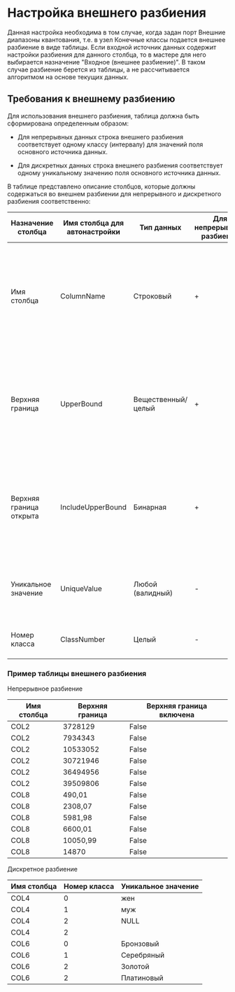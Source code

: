 # Настройка внешнего разбиения

Данная настройка необходима в том случае, когда задан порт Внешние диапазоны квантования, т.е. в узел Конечные классы подается внешнее разбиение в виде таблицы. Если входной источник данных содержит настройки разбиения для данного столбца, то в мастере для него выбирается назначение "Входное (внешнее разбиение)". В таком случае разбиение берется из таблицы, а не рассчитывается алгоритмом на основе текущих данных.

## Требования к внешнему разбиению

Для использования внешнего разбиения, таблица должна быть сформирована определенным образом:

* Для непрерывных данных строка внешнего разбиения соответствует одному классу (интервалу) для значений поля основного источника данных.

* Для дискретных данных строка внешнего разбиения соответствует одному уникальному значению поля основного источника данных.

В таблице представлено описание столбцов, которые должны содержаться во внешнем разбиении для непрерывного и дискретного разбиения соответственно:

| Назначение столбца | Имя столбца для автонастройки | Тип данных | Для непрерывного разбиения | Для дискретного разбиения | Описание |
| -------- | -------- | -------- | -------- | -------- | -------- |
| Имя столбца | ColumnName | Строковый | + | + | Имя поля основного источника данных, к которому относится внешнее разбиение. Т.е. по значению текущего столбца отбираются строки, которые определяют внешнее разбиение для поля основного источника данных. |
| Верхняя граница | UpperBound | Вещественный/целый | + | - | Строго возрастающая последовательность границ разбиения. При этом число классов рассчитывается на 1 больше, т.к. учитывается класс, включающий значения выше последней границы. |
| Верхняя граница открыта | IncludeUpperBound | Бинарная | + | - | Строго постоянное в рамках разбиения одного поля значение, определяющее тип верхней границы диапазона класса - открытая (не включается) или закрытая (включается) |
| Уникальное значение | UniqueValue | Любой (валидный) | - | + | Уникальные значения поля основного источника данных, которым соответствует внешнее разбиение |
| Номер класса | ClassNumber | Целый | - | + | Номер класса, соответствующий уникальному значению |

### Пример таблицы внешнего разбиения

Непрерывное разбиение

| Имя столбца | Верхняя граница | Верхняя граница включена |
| -------- | -------- | -------- |
| COL2 | 3728129 | False |
| COL2 | 7934343 | False |
| COL2 | 10533052 | False |
| COL2 | 30721946 | False |
| COL2 | 36494956 | False |
| COL2 | 39509806 | False |
| COL8 | 490,01 | False |
| COL8 | 2308,07 | False |
| COL8 | 5981,98 | False |
| COL8 | 6600,01 | False |
| COL8 | 10050,99 | False |
| COL8 | 14870 | False |

Дискретное разбиение

|Имя столбца|Номер класса|Уникальное значение|
|-|-|-|
|COL4|0|жен|
|COL4|1|муж|
|COL4|2|NULL|
|COL4|2||
|COL6|0|Бронзовый|
|COL6|1|Серебряный|
|COL6|2|Золотой|
|COL6|2|Платиновый|